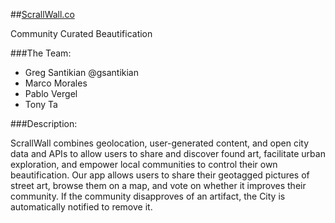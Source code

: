 ##[ScrallWall.co](https://www.scrallwall.co "ScrallWall")

Community Curated Beautification

###The Team:
- Greg Santikian @gsantikian
- Marco Morales
- Pablo Vergel
- Tony Ta


###Description:

ScrallWall combines geolocation, user-generated content, and open city data and APIs to allow users to share and discover found art, facilitate urban exploration, and empower local communities to control their own beautification. Our app allows users to share their geotagged pictures of street art, browse them on a map, and vote on whether it improves their community. If the community disapproves of an artifact, the City is automatically notified to remove it.
